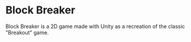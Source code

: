 # Block Breaker
Block Breaker is a 2D game made with Unity as a recreation of the classic "Breakout" game.
